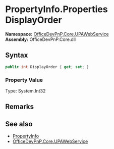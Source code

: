 # PropertyInfo.Properties DisplayOrder
  

**Namespace:** [OfficeDevPnP.Core.UPAWebService](OfficeDevPnP.Core.UPAWebService.md)  
**Assembly:** OfficeDevPnP.Core.dll  
## Syntax
```C#
public int DisplayOrder { get; set; }
```

### Property Value
Type: System.Int32  

## Remarks 

## See also
- [PropertyInfo](OfficeDevPnP.Core.UPAWebService.PropertyInfo.md) 
- [OfficeDevPnP.Core.UPAWebService](OfficeDevPnP.Core.UPAWebService.md) 

